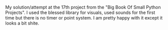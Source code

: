 My solution/attempt at the 17th project from the "Big Book Of Small Python Projects".
I used the blessed library for visuals, used sounds for the first time but there is no timer or point system.
I am pretty happy with it except it looks a bit shite.
